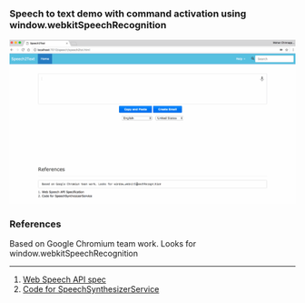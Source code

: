 ### Speech to text demo with command activation using  window.webkitSpeechRecognition 

![Demo1](img/speech2text-1.gif)

### References
  Based on Google Chromium team work. Looks for window.webkitSpeechRecognition


-------
 1. [Web Speech API spec](https://dvcs.w3.org/hg/speech-api/raw-file/tip/speechapi.html)
 2. [Code for SpeechSynthesizerService](https://chromium.googlesource.com/chromiumos/platform/speech_synthesis/+/0.11.241.B/speech_synthesizer_service.cc)

